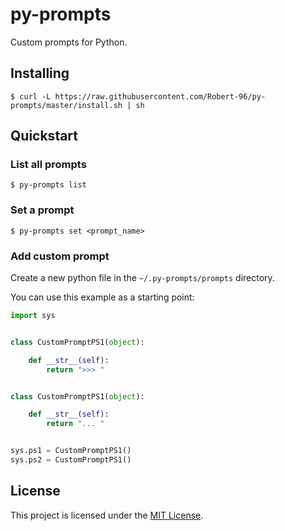# py-prompts

Custom prompts for Python.

## Installing

```
$ curl -L https://raw.githubusercontent.com/Robert-96/py-prompts/master/install.sh | sh
```

## Quickstart

### List all prompts

```
$ py-prompts list
```

### Set a prompt

```
$ py-prompts set <prompt_name>
```

### Add custom prompt

Create a new python file in the `~/.py-prompts/prompts` directory.

You can use this example as a starting point:

```python
import sys


class CustomPromptPS1(object):

    def __str__(self):
        return ">>> "


class CustomPromptPS1(object):

    def __str__(self):
        return "... "


sys.ps1 = CustomPromptPS1()
sys.ps2 = CustomPromptPS1()

```

## License

This project is licensed under the [MIT License](LICENSE).